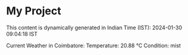 # My Project

This content is dynamically generated in Indian Time (IST): 2024-01-30 09:04:18 IST


Current Weather in Coimbatore:
Temperature: 20.88 °C
Condition: mist
